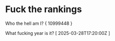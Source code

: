 # Fuck the rankings

Who the hell am I?
{ 10999448 }

What fucking year is it?
[ 2025-03-28T17:20:00Z ]
